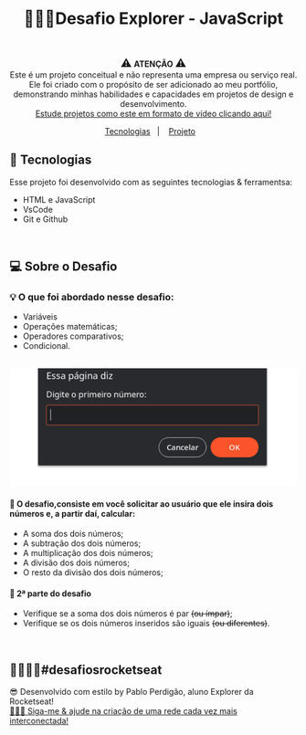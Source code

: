 <h1 align="center"> 👨🏼‍💻Desafio Explorer - JavaScript </h1>
<br/>

<p align="center">
  <span style="font-size: 19px;">⚠️</span> <strong>ATENÇÃO</strong> <span style="font-size: 19px;">⚠️</span>
  <br/>
  Este é um projeto conceitual e não representa uma empresa ou serviço real. <br/>
  Ele foi criado com o propósito de ser adicionado ao meu portfólio, demonstrando minhas habilidades e capacidades em projetos de design e desenvolvimento. <br/>
  <a href="https://rocketforms.typeform.com/to/fPcSmBp9#referral_id=e8eb53b2-1777-4867-9b33-d468fc9d1422o">Estude projetos como este em formato de vídeo clicando aqui!</a>
</p>

<p align="center">
  <a href="#-tecnologias">Tecnologias</a>&nbsp;&nbsp;&nbsp;|&nbsp;&nbsp;&nbsp;
  <a href="#-projeto">Projeto</a>&nbsp;&nbsp;&nbsp;
</p>


## 🚀 Tecnologias

Esse projeto foi desenvolvido com as seguintes tecnologias & ferramentsa:

- HTML e JavaScript
- VsCode
- Git e Github

</br>

## 💻 Sobre o Desafio

<h3>💡 O que foi abordado nesse desafio:</h3>


- Variáveis
- Operações matemáticas;
- Operadores comparativos;
- Condicional.

</br>

<img src="./assests/preview.gif">
<h4> 👾 O desafio,consiste em você solicitar ao usuário que ele insira dois números e, a partir daí, calcular:</h4>

- A soma dos dois números;
- A subtração dos dois números;
- A multiplicação dos dois números;
- A divisão dos dois números;
- O resto da divisão dos dois números;

<h4> 👀 2ª parte do desafio  </h4>

- Verifique se a soma dos dois números é par ~~(ou ímpar)~~;
- Verifique se os dois números inseridos são iguais ~~(ou diferentes)~~.

 <br/>


<h2>🚀👨🏼‍🚀#desafiosrocketseat</h2> 

 😎 Desenvolvido com estilo by Pablo Perdigão, aluno Explorer da Rocketseat! <br/>
[🤝🏼🌐 Siga-me & ajude na criação de uma rede cada vez mais interconectada!](https://www.instagram.com/perdigao.techjourney)


